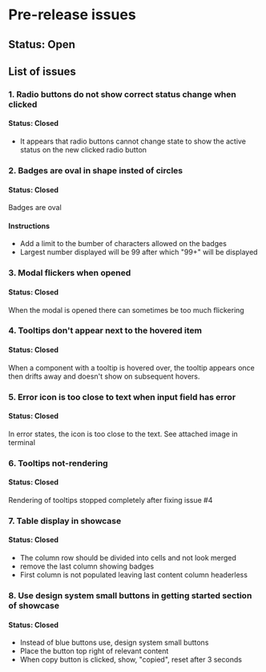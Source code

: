 # Pre-release issues

## Status: Open

## List of issues

### 1. Radio buttons do not show correct status change when clicked
#### Status: Closed

- It appears that radio buttons cannot change state to show the active status on the new clicked radio button

### 2. Badges are oval in shape insted of circles
#### Status: Closed

Badges are oval

#### Instructions

- Add a limit to the bumber of characters allowed on the badges
- Largest number displayed will be 99 after which "99+" will be displayed


### 3. Modal flickers when opened
#### Status: Closed

When the modal is opened there can sometimes be too much flickering

### 4. Tooltips don't appear next to the hovered item
#### Status: Closed

When a component with a tooltip is hovered over, the tooltip appears once then drifts away and doesn't show on subsequent hovers.

### 5. Error icon is too close to text when input field has error
#### Status: Closed

In error states, the icon is too close to the text. See attached image in terminal

### 6. Tooltips not-rendering
#### Status: Closed

Rendering of tooltips stopped completely after fixing issue #4

### 7. Table display in showcase
#### Status: Closed

- The column row should be divided into cells and not look merged
- remove the last column showing badges
- First column is not populated leaving last content column headerless

### 8. Use design system small buttons in getting started section of showcase
#### Status: Closed

- Instead of blue buttons use, design system small buttons
- Place the button top right of relevant content
- When copy button is clicked, show, "copied", reset after 3 seconds